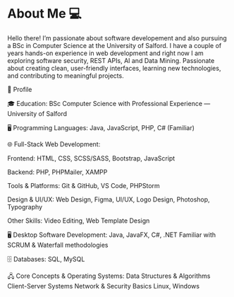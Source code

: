<h1> About Me 💻</h1>
<p>
Hello there! I’m passionate about software developement and also pursuing a BSc in Computer Science at the University  of Salford. 
I have a couple of years hands-on experience in web development and right now I am exploring software security, REST APIs, AI and Data Mining.
Passionate about creating clean, user-friendly interfaces, learning new technologies, and contributing to meaningful projects.
</p>

📌 Profile

🎓 Education:
BSc Computer Science with Professional Experience — University of Salford

🖥 Programming Languages:
Java, JavaScript, PHP, C# (Familiar)

🌐 Full-Stack Web Development:

Frontend: HTML, CSS, SCSS/SASS, Bootstrap, JavaScript

Backend: PHP, PHPMailer, XAMPP

Tools & Platforms: Git & GitHub, VS Code, PHPStorm

Design & UI/UX: Web Design, Figma, UI/UX, Logo Design, Photoshop, Typography

Other Skills: Video Editing, Web Template Design

🖥 Desktop Software Development:
Java, JavaFX, C#, .NET
Familiar with SCRUM & Waterfall methodologies

🗄 Databases:
SQL, MySQL

🖧 Core Concepts & Operating Systems:
Data Structures & Algorithms
Client-Server Systems
Network & Security Basics
Linux, Windows
